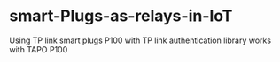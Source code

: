# smart-Plugs-as-relays-in-IoT
Using  TP link smart plugs P100 with TP link authentication library
works with TAPO P100
